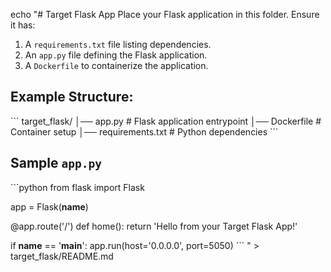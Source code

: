 echo "# Target Flask App
Place your Flask application in this folder. Ensure it has:

1. A `requirements.txt` file listing dependencies.
2. An `app.py` file defining the Flask application.
3. A `Dockerfile` to containerize the application.

## Example Structure:

\`\`\`
target_flask/
│── app.py         # Flask application entrypoint
│── Dockerfile     # Container setup
│── requirements.txt # Python dependencies
\`\`\`

## Sample `app.py`

\`\`\`python
from flask import Flask

app = Flask(__name__)

@app.route('/')
def home():
    return 'Hello from your Target Flask App!'

if __name__ == '__main__':
    app.run(host='0.0.0.0', port=5050)
\`\`\`
" > target_flask/README.md
